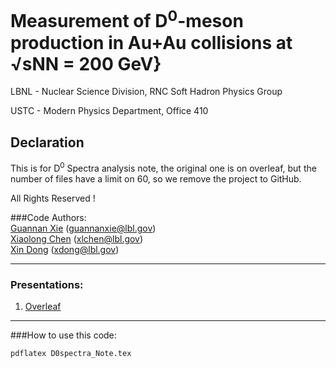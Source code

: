 # Measurement of D<sup>0</sup>-meson production in Au+Au collisions at √sNN = 200 GeV}
LBNL - Nuclear Science Division, RNC Soft Hadron Physics Group

USTC - Modern Physics Department, Office 410

## Declaration
This is for D<sup>0</sup> Spectra analysis note, the original one is on overleaf, but the number of files have a limit on 60, so we remove the project to GitHub.

All Rights Reserved !

###Code Authors:  
[Guannan Xie](https://github.com/GuannanXie) (guannanxie@lbl.gov)  
[Xiaolong Chen](https://github.com/xlchen123) (xlchen@lbl.gov)  
[Xin Dong](https://github.com/starsdong) (xdong@lbl.gov)  
- - -
### Presentations:  
1. [Overleaf](https://www.overleaf.com/8197736wdtxkkxwbbtt)

- - -

###How to use this code:  
```bash
pdflatex D0spectra_Note.tex
```
